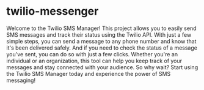 # twilio-messenger
Welcome to the Twilio SMS Manager! This project allows you to easily send SMS messages and track their status using the Twilio API. With just a few simple steps, you can send a message to any phone number and know that it's been delivered safely. And if you need to check the status of a message you've sent, you can do so with just a few clicks. Whether you're an individual or an organization, this tool can help you keep track of your messages and stay connected with your audience. So why wait? Start using the Twilio SMS Manager today and experience the power of SMS messaging!
